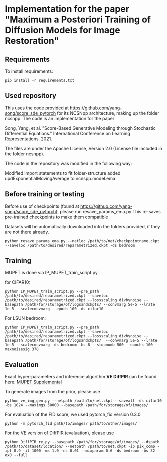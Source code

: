 # Implementation for the paper "Maximum a Posteriori Training of Diffusion Models for Image Restoration"


## Requirements

To install requirements:

```setup
pip install -r requirements.txt
```


## Used repository


This uses the code provided at https://github.com/yang-song/score_sde_pytorch for its NCSNpp architecture, making up the folder ncsnpp. The code is an implementation for the paper

Song, Yang, et al. "Score-Based Generative Modeling through Stochastic Differential Equations." International Conference on Learning Representations. 2021.

The files are under the Apache License, Version 2.0 (License file included in the folder ncsnpp).

The code in the repository was modified in the following way:

Modified import statements to fit folder-structure
added updExponentialMovingAverage to ncnspp.model.ema



## Before training or testing

Before use of checkpoints (found at https://github.com/yang-song/score_sde_pytorch), please run resave_params_ema.py This re-saves pre-trained checkpoints to make them compatible

Datasets will be automatically downloaded into the folders provided, if they are not there already.

```pre
python resave_params_ema.py --netloc /path/to/net/checkpointname.ckpt --saveloc /path/to/desired/reparametrized.ckpt -ds bedroom
```


## Training

MUPET is done via IP_MUPET_train_script.py

for CIFAR10:
```train
python IP_MUPET_train_script.py --pre_path /path/to/desired/reparametrized.ckpt --saveloc /path/to/desired/reparametrized.ckpt --lossscaling divbynoise --basepath /path/for/storage/of/logsandckpts/ --convmarg 5e-5 --lrate 1e-5 --scaleconvmarg --epoch 100 -ds cifar10 
```

For LSUN bedroom:
```train
python IP_MUPET_train_script.py --pre_path /path/to/desired/reparametrized.ckpt --saveloc /path/to/desired/reparametrized.ckpt --lossscaling divbynoise --basepath /path/for/storage/of/logsandckpts/  --convmarg 5e-5 --lrate 1e-5 --scaleconvmarg -ds bedroom -bs 8 --stopnumb 500 --epochs 100 --maxnoisesig 378 
```


## Evaluation
Exact hyper-parameters and inference algorithm **VE DiffPIR** can be found here: [MUPET Supplemental](./MUPET_supplemental.pdf)

To generate images from the prior, please use

```eval
python ve_img_gen.py --netpath /path/to/net.ckpt --saveall -ds cifar10 -bs 1024 --maximgs 50000 --basepath /path/for/storage/of/images/
```
For evaluation of the FID score, we used pytorch_fid version 0.3.0
```eval
python -m pytorch_fid path/to/images/ path/to/other/images/
```


For the VE version of DiffPIR (evaluation), please use

```eval
python DiffPIR_re.py --basepath /path/for/storage/of/images/ --dspath /path/to/dataset/location/ --netpath /path/to/net.ckpt -ip pix_comp -ipf 0.9 -it 1000 -ms 1.0 -ns 0.01 --mixparam 0.6 -ds bedroom -bs 32 -ox0 --full 
```
